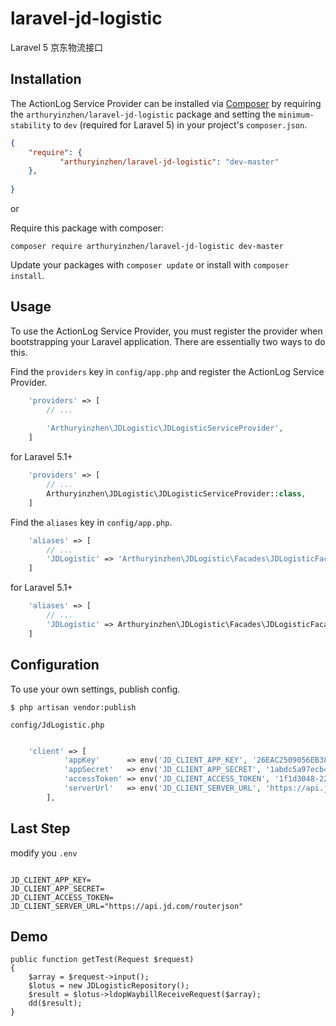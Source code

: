 # laravel-jd-logistic
Laravel 5 京东物流接口


## Installation

The ActionLog Service Provider can be installed via [Composer](http://getcomposer.org) by requiring the
`arthuryinzhen/laravel-jd-logistic` package and setting the `minimum-stability` to `dev` (required for Laravel 5) in your
project's `composer.json`.

```json
{
    "require": {
           "arthuryinzhen/laravel-jd-logistic": "dev-master"
    },
   
}
```

or

Require this package with composer:
```
composer require arthuryinzhen/laravel-jd-logistic dev-master
```

Update your packages with ```composer update``` or install with ```composer install```.


## Usage

To use the ActionLog Service Provider, you must register the provider when bootstrapping your Laravel application. There are
essentially two ways to do this.

Find the `providers` key in `config/app.php` and register the ActionLog Service Provider.

```php
    'providers' => [
        // ...
        
        'Arthuryinzhen\JDLogistic\JDLogisticServiceProvider',
    ]
```
for Laravel 5.1+
```php
    'providers' => [
        // ...
        Arthuryinzhen\JDLogistic\JDLogisticServiceProvider::class,
    ]
```

Find the `aliases` key in `config/app.php`.

```php
    'aliases' => [
        // ...
        'JDLogistic' => 'Arthuryinzhen\JDLogistic\Facades\JDLogisticFacade',
    ]
```
for Laravel 5.1+
```php
    'aliases' => [
        // ...
        'JDLogistic' => Arthuryinzhen\JDLogistic\Facades\JDLogisticFacade::class,
    ]
```



## Configuration

To use your own settings, publish config.

```$ php artisan vendor:publish```

`config/JdLogistic.php`

```php

	'client' => [
            'appKey'      => env('JD_CLIENT_APP_KEY', '26EAC2509056EB38FB623D9A49296D2C'),
            'appSecret'   => env('JD_CLIENT_APP_SECRET', '1abdc5a97ecb4594ab7b772296bcfbbd'),
            'accessToken' => env('JD_CLIENT_ACCESS_TOKEN', '1f1d3048-220a-484d-ad93-f3808d9aacc1'),
            'serverUrl'   => env('JD_CLIENT_SERVER_URL', 'https://api.jd.com/routerjson'),
        ],
```

## Last Step

modify you `.env` 

```env

JD_CLIENT_APP_KEY=
JD_CLIENT_APP_SECRET=
JD_CLIENT_ACCESS_TOKEN=
JD_CLIENT_SERVER_URL="https://api.jd.com/routerjson"

```

## Demo

```
public function getTest(Request $request)
{
    $array = $request->input();
    $lotus = new JDLogisticRepository();
    $result = $lotus->ldopWaybillReceiveRequest($array);
    dd($result);
}
```


